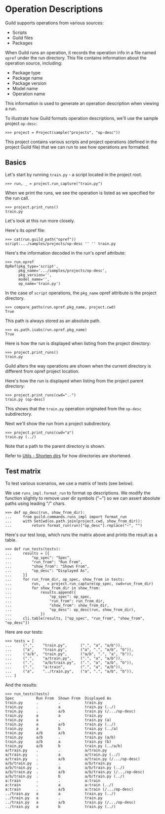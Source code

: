 # Operation Descriptions

Guild supports operations from various sources:

- Scripts
- Guild files
- Packages

When Guild runs an operation, it records the operation info in a file
named `opref` under the run directory. This file contains information
about the operation source, including:

- Package type
- Package name
- Package version
- Model name
- Operation name

This information is used to generate an operation description when
viewing a run.

To illustrate how Guild formats operation descriptions, we'll use the
sample project `op-desc`:

    >>> project = Project(sample("projects", "op-desc"))

This project contains various scripts and project operations (defined
in the project Guild file) that we can run to see how operations are
formatted.

## Basics

Let's start by running `train.py` - a script located in the project root.

    >>> run, _ = project.run_capture("train.py")

When we print the runs, we see the operation is listed as we specified
for the run call.

    >>> project.print_runs()
    train.py

Let's look at this run more closely.

Here's its opref file:

    >>> cat(run.guild_path("opref"))
    script:.../samples/projects/op-desc '' '' train.py

Here's the information decoded in the run's opref attribute:

    >>> run.opref
    OpRef(pkg_type='script',
          pkg_name='.../samples/projects/op-desc',
          pkg_version='',
          model_name='',
          op_name='train.py')

In the case of `script` operations, the `pkg_name` opref attribute is
the project directory.

    >>> compare_paths(run.opref.pkg_name, project.cwd)
    True

This path is always stored as an absolute path.

    >>> os.path.isabs(run.opref.pkg_name)
    True

Here is how the run is displayed when listing from the project
directory:

    >>> project.print_runs()
    train.py

Guild alters the way operations are shown when the current directory
is different from opref project location.

Here's how the run is displayed when listing from the project parent
directory:

    >>> project.print_runs(cwd="..")
    train.py (op-desc)

This shows that the `train.py` operation originated from the `op-desc`
subdirectory.

Next we'll show the run from a project subdirectory.

    >>> project.print_runs(cwd="a")
    train.py (../)

Note that a path to the parent directory is shown.

Refer to [Utils - Shorten dirs](utils.md#shorten-dirs) for how
directories are shortened.

## Test matrix

To test various scenarios, we use a matrix of tests (see below).

We use `runs_impl.format_run` to format op descriptions. We modify the
function slightly to remove user dir symbols ("~") so we can assert
absolute paths using leading "/" chars.

    >>> def op_desc(run, show_from_dir):
    ...     from guild.commands.runs_impl import format_run
    ...     with SetCwd(os.path.join(project.cwd, show_from_dir)):
    ...         return format_run(run)["op_desc"].replace("~", "")

Here's our test loop, which runs the matrix above and prints the
result as a table.

    >>> def run_tests(tests):
    ...     results = [{
    ...         "op_spec": "Spec",
    ...         "run_from": "Run From",
    ...         "show_from": "Shown From",
    ...         "op_desc": "Displayed As",
    ...     }]
    ...     for run_from_dir, op_spec, show_from in tests:
    ...         run, _ = project.run_capture(op_spec, cwd=run_from_dir)
    ...         for show_from_dir in show_from:
    ...             results.append({
    ...                 "op_spec": op_spec,
    ...                 "run_from": run_from_dir,
    ...                 "show_from": show_from_dir,
    ...                 "op_desc": op_desc(run, show_from_dir),
    ...             })
    ...     cli.table(results, ["op_spec", "run_from", "show_from", "op_desc"])

Here are our tests:

    >>> tests = [
    ...     (".",    "train.py",      (".", "a", "a/b")),
    ...     ("a",    "train.py",      ("a", ".", "a/b", "b")),
    ...     ("a/b",  "train.py",      ("a/b", ".", "a", "b")),
    ...     (".",    "a/train.py",    (".", "a", "a/b")),
    ...     (".",    "a/b/train.py",  (".", "a", "a/b", "b")),
    ...     (".",    "a:train",       (".", "a", "a/b")),
    ...     ("a",    "../train.py",   ("a", ".", "a/b", "b")),
    ... ]

And the results:

    >>> run_tests(tests)
    Spec          Run From  Shown From  Displayed As
    train.py      .         .           train.py
    train.py      .         a           train.py (../)
    train.py      .         a/b         train.py (/.../op-desc)
    train.py      a         a           train.py
    train.py      a         .           train.py (a)
    train.py      a         a/b         train.py (../)
    train.py      a         b           train.py (../a)
    train.py      a/b       a/b         train.py
    train.py      a/b       .           train.py (a/b)
    train.py      a/b       a           train.py (b)
    train.py      a/b       b           train.py (../a/b)
    a/train.py    .         .           a/train.py
    a/train.py    .         a           a/train.py (../)
    a/train.py    .         a/b         a/train.py (/.../op-desc)
    a/b/train.py  .         .           a/b/train.py
    a/b/train.py  .         a           a/b/train.py (../)
    a/b/train.py  .         a/b         a/b/train.py (/.../op-desc)
    a/b/train.py  .         b           a/b/train.py (../)
    a:train       .         .           a:train
    a:train       .         a           a:train (../)
    a:train       .         a/b         a:train (/.../op-desc)
    ../train.py   a         a           train.py (../)
    ../train.py   a         .           train.py
    ../train.py   a         a/b         train.py (/.../op-desc)
    ../train.py   a         b           train.py (../)
